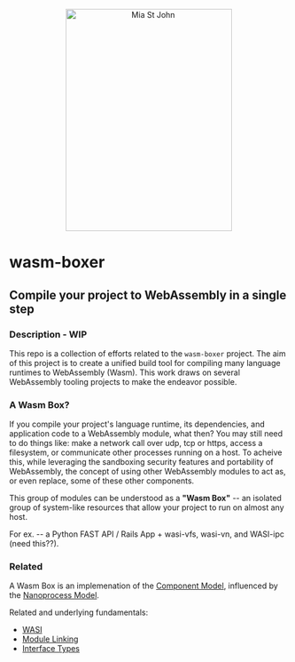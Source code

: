 <p align="center">
  <p align="center">
    <a href="https://rails.spinup.dev" target="_blank">
      <img src="https://user-images.githubusercontent.com/20820229/164059786-8d082b44-59d6-431a-adf4-993116c8d492.png" alt="Mia St John" width="300"             height="400">
    </a>
  </p>
</p>

# wasm-boxer

## Compile your project to WebAssembly in a single step

### Description - WIP

This repo is a collection of efforts related to the `wasm-boxer` project. The aim of this project is to create a unified build tool for compiling many language runtimes to WebAssembly (Wasm). This work draws on several WebAssembly tooling projects to make the endeavor possible.


### A Wasm Box?

If you compile your project's language runtime, its dependencies, and application code to a WebAssembly module, what then? You may still need to do things like: make a network call over udp, tcp or https, access a filesystem, or communicate other processes running on a host. To acheive this, while leveraging the sandboxing security features and portability of WebAssembly, the concept of using other WebAssembly modules to act as, or even replace, some of these other components. 

This group of modules can be understood as a **"Wasm Box"** -- an isolated group of system-like resources that allow your project to run on almost any host.

For ex. -- a Python FAST API / Rails App + wasi-vfs, wasi-vn, and WASI-ipc (need this??). 

### Related

A Wasm Box is an implemenation of the [Component Model](https://github.com/WebAssembly/component-model), influenced by the [Nanoprocess Model](https://bytecodealliance.org/articles/1-year-update). 

Related and underlying fundamentals:

- [WASI](https://github.com/WebAssembly/WASI)
- [Module Linking](https://github.com/WebAssembly/module-linking)
- [Interface Types](https://github.com/WebAssembly/interface-types/blob/main/proposals/interface-types/Explainer.md)

